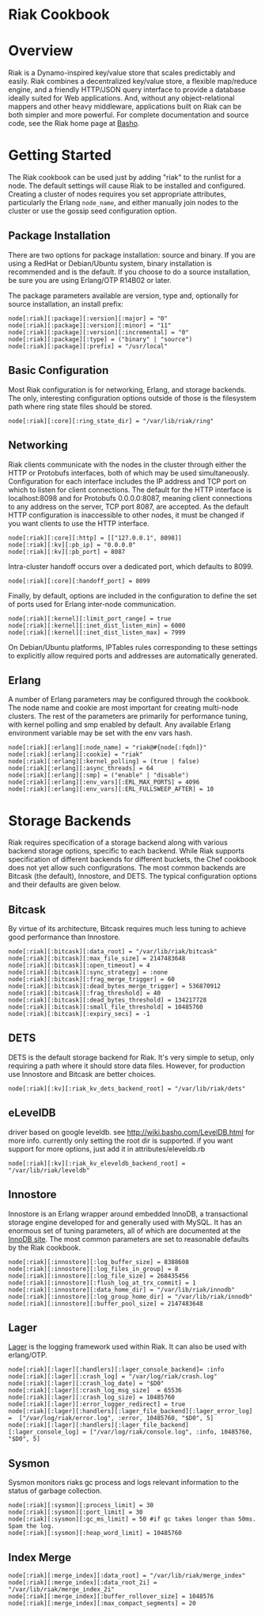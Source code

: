 Riak Cookbook
=============

Overview
========

Riak is a Dynamo-inspired key/value store that scales predictably and easily.  Riak combines a decentralized key/value store, a flexible map/reduce engine, and a friendly HTTP/JSON query interface to provide a database ideally suited for Web applications. And, without any object-relational mappers and other heavy middleware, applications built on Riak can be both simpler and more powerful.  For complete documentation and source code, see the Riak home page at [Basho][1].


Getting Started
===============

The Riak cookbook can be used just by adding "riak" to the runlist for a node.  The default settings will cause Riak to be installed and configured.  Creating a cluster of nodes requires you set appropriate attributes, particularly the Erlang `node_name`, and either manually join nodes to the cluster or use the gossip seed configuration option.


Package Installation
--------------------

There are two options for package installation: source and binary.  If you are using a RedHat or Debian/Ubuntu system, binary installation is recommended and is the default.  If you choose to do a source installation, be sure you are using Erlang/OTP R14B02 or later.

The package parameters available are version, type and, optionally for source installation, an install prefix:

	node[:riak][:package][:version][:major] = "0"
	node[:riak][:package][:version][:minor] = "11"
	node[:riak][:package][:version][:incremental] = "0"
	node[:riak][:package][:type] = ("binary" | "source")
	node[:riak][:package][:prefix] = "/usr/local"


Basic Configuration
-------------------

Most Riak configuration is for networking, Erlang, and storage backends.  The only, interesting configuration options outside of those is the filesystem path where ring state files should be stored.

	node[:riak][:core][:ring_state_dir] = "/var/lib/riak/ring"


Networking
----------

Riak clients communicate with the nodes in the cluster through either the HTTP or Protobufs interfaces, both of which may be used simultaneously.  Configuration for each interface includes the IP address and TCP port on which to listen for client connections.  The default for the HTTP interface is localhost:8098 and for Protobufs 0.0.0.0:8087, meaning client connections to any address on the server, TCP port 8087, are accepted.  As the default HTTP configuration is inaccessible to other nodes, it must be changed if you want clients to use the HTTP interface.

	node[:riak][:core][:http] = [["127.0.0.1", 8098]]
	node[:riak][:kv][:pb_ip] = "0.0.0.0"
	node[:riak][:kv][:pb_port] = 8087

Intra-cluster handoff occurs over a dedicated port, which defaults to 8099.

	node[:riak][:core][:handoff_port] = 8099

Finally, by default, options are included in the configuration to define the set of ports used for Erlang inter-node communication.  

	node[:riak][:kernel][:limit_port_range] = true
	node[:riak][:kernel][:inet_dist_listen_min] = 6000
	node[:riak][:kernel][:inet_dist_listen_max] = 7999

On Debian/Ubuntu platforms, IPTables rules corresponding to these settings to explicitly allow required ports and addresses are automatically generated.


Erlang
------

A number of Erlang parameters may be configured through the cookbook.  The node name and cookie are most important for creating multi-node clusters.  The rest of the parameters are primarily for performance tuning, with kernel polling and smp enabled by default.  Any available Erlang environment variable may be set with the env vars hash. 

	node[:riak][:erlang][:node_name] = "riak@#{node[:fqdn]}"
	node[:riak][:erlang][:cookie] = "riak"
	node[:riak][:erlang][:kernel_polling] = (true | false)
	node[:riak][:erlang][:async_threads] = 64
	node[:riak][:erlang][:smp] = ("enable" | "disable")
	node[:riak][:erlang][:env_vars][:ERL_MAX_PORTS] = 4096
    node[:riak][:erlang][:env_vars][:ERL_FULLSWEEP_AFTER] = 10


Storage Backends
================

Riak requires specification of a storage backend along with various backend storage options, specific to each backend.  While Riak supports specification of different backends for different buckets, the Chef cookbook does not yet allow such configurations.  The most common backends are Bitcask (the default), Innostore, and DETS.  The typical configuration options and their defaults are given below.


Bitcask
-------

By virtue of its architecture, Bitcask requires much less tuning to achieve good performance than Innostore.

	node[:riak][:bitcask][:data_root] = "/var/lib/riak/bitcask"
	node[:riak][:bitcask][:max_file_size] = 2147483648
	node[:riak][:bitcask][:open_timeout] = 4
	node[:riak][:bitcask][:sync_strategy] = :none
	node[:riak][:bitcask][:frag_merge_trigger] = 60
	node[:riak][:bitcask][:dead_bytes_merge_trigger] = 536870912
	node[:riak][:bitcask][:frag_threshold] = 40
	node[:riak][:bitcask][:dead_bytes_threshold] = 134217728
	node[:riak][:bitcask][:small_file_threshold] = 10485760
	node[:riak][:bitcask][:expiry_secs] = -1


DETS
----

DETS is the default storage backend for Riak.  It's very simple to setup, only requiring a path where it should store data files.  However, for production use Innostore and Bitcask are better choices.

	node[:riak][:kv][:riak_kv_dets_backend_root] = "/var/lib/riak/dets"

eLevelDB
--------

driver based on google leveldb. see http://wiki.basho.com/LevelDB.html
for more info. currently only setting the root dir is supported. if
you want support for more options, just add it in attributes/eleveldb.rb

	node[:riak][:kv][:riak_kv_eleveldb_backend_root] = "/var/lib/riak/leveldb"

Innostore
---------

Innostore is an Erlang wrapper around embedded InnoDB, a transactional storage engine developed for and generally used with MySQL.  It has an enormous set of tuning parameters, all of which are documented at the [InnoDB site][2].  The most common parameters are set to reasonable defaults by the Riak cookbook.

	node[:riak][:innostore][:log_buffer_size] = 8388608
	node[:riak][:innostore][:log_files_in_group] = 8
	node[:riak][:innostore][:log_file_size] = 268435456
	node[:riak][:innostore][:flush_log_at_trx_commit] = 1
	node[:riak][:innostore][:data_home_dir] = "/var/lib/riak/innodb"
	node[:riak][:innostore][:log_group_home_dir] = "/var/lib/riak/innodb"
	node[:riak][:innostore][:buffer_pool_size] = 2147483648

Lager 
-----

[Lager][3] is the logging framework used within Riak. It can also be used with erlang/OTP. 


    node[:riak][:lager][:handlers][:lager_console_backend]= :info
	node[:riak][:lager][:crash_log] = "/var/log/riak/crash.log"
	node[:riak][:lager][:crash_log_date] = "$D0"
	node[:riak][:lager][:crash_log_msg_size]  = 65536
	node[:riak][:lager][:crash_log_size] = 10485760
	node[:riak][:lager][:error_logger_redirect] = true
	node[:riak][:lager][:handlers][:lager_file_backend][:lager_error_log] =  ["/var/log/riak/error.log", :error, 10485760, "$D0", 5]
	node[:riak][:lager][:handlers][:lager_file_backend][:lager_console_log] = ["/var/log/riak/console.log", :info, 10485760, "$D0", 5]

Sysmon 
------

Sysmon monitors riaks gc process and logs relevant information to the status of garbage collection.

	node[:riak][:sysmon][:process_limit] = 30
	node[:riak][:sysmon][:port_limit] = 30
	node[:riak][:sysmon][:gc_ms_limit] = 50 #if gc takes longer than 50ms. Spam the log. 
	node[:riak][:sysmon][:heap_word_limit] = 10485760
	
Index Merge
-----------
	node[:riak][:merge_index][:data_root] = "/var/lib/riak/merge_index"
	node[:riak][:merge_index][:data_root_2i] = "/var/lib/riak/merge_index_2i"
	node[:riak][:merge_index][:buffer_rollover_size] = 1048576
	node[:riak][:merge_index][:max_compact_segments] = 20
	

[1]: http://basho.com/
[2]: http://www.innodb.com/doc/embedded_innodb-1.0/#config-vars
[3]: https://github.com/basho/lager